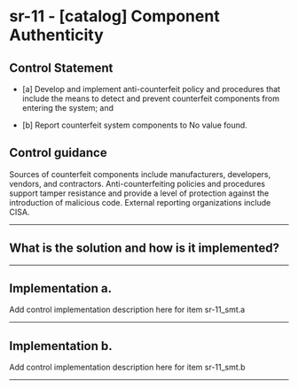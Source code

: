 # sr-11 - \[catalog\] Component Authenticity

## Control Statement

- \[a\] Develop and implement anti-counterfeit policy and procedures that include the means to detect and prevent counterfeit components from entering the system; and

- \[b\] Report counterfeit system components to No value found.

## Control guidance

Sources of counterfeit components include manufacturers, developers, vendors, and contractors. Anti-counterfeiting policies and procedures support tamper resistance and provide a level of protection against the introduction of malicious code. External reporting organizations include CISA.

______________________________________________________________________

## What is the solution and how is it implemented?

<!-- Please leave this section blank and enter implementation details in the parts below. -->

______________________________________________________________________

## Implementation a.

Add control implementation description here for item sr-11_smt.a

______________________________________________________________________

## Implementation b.

Add control implementation description here for item sr-11_smt.b

______________________________________________________________________
